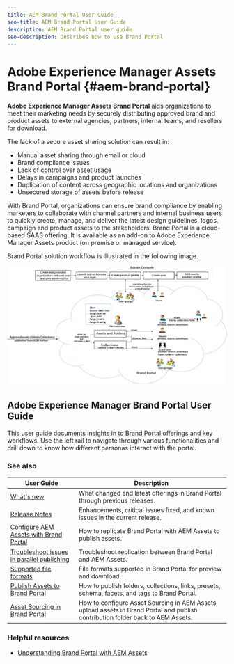 ```yaml
---
title: AEM Brand Portal User Guide
seo-title: AEM Brand Portal User Guide
description: AEM Brand Portal user guide
seo-description: Describes how to use Brand Portal
---
```


# Adobe Experience Manager Assets Brand Portal {#aem-brand-portal}

**Adobe Experience Manager Assets Brand Portal** aids organizations to meet their marketing needs by securely distributing approved brand and product assets to external agencies, partners, internal teams, and resellers for download.

The lack of a secure asset sharing solution can result in:

* Manual asset sharing through email or cloud
* Brand compliance issues
* Lack of control over asset usage
* Delays in campaigns and product launches
* Duplication of content across geographic locations and organizations
* Unsecured storage of assets before release

With Brand Portal, organizations can ensure brand compliance by enabling marketers to collaborate with channel partners and internal business users to quickly create, manage, and deliver the latest design guidelines, logos, campaign and product assets to the stakeholders.
Brand Portal is a cloud-based SAAS offering. It is available as an add-on to Adobe Experience Manager Assets product (on premise or managed service).

Brand Portal solution workflow is illustrated in the following image.

![](assets/BPWorkflow1.png)

## Adobe Experience Manager Brand Portal User Guide

This user guide documents insights in to Brand Portal offerings and key workflows. Use the left rail to navigate through various functionalities and drill down to know how different personas interact with the portal.

### See also

| User Guide | Description |
|--- |---|
| [What's new](whats-new.md) | What changed and latest offerings in Brand Portal through previous releases. |
| [Release Notes](brand-portal-release-notes.md) | Enhancements, critical issues fixed, and known issues in the current release. |
| [Configure AEM Assets with Brand Portal](../using/configure-aem-assets-with-brand-portal.md) | How to replicate Brand Portal with AEM Assets to publish assets. |
| [Troubleshoot issues in parallel publishing](troubleshoot-parallel-publishing.md) | Troubleshoot replication between Brand Portal and AEM Assets. |
| [Supported file formats](brand-portal-supported-formats.md) | File formats supported in Brand Portal for preview and download. |
| [Publish Assets to Brand Portal](brand-portal-sharing-folders.md) | How to publish folders, collections, links, presets, schema, facets, and tags to Brand Portal. |
| [Asset Sourcing in Brand Portal](brand-portal-asset-sourcing.md) | How to configure Asset Sourcing in AEM Assets, upload assets in Brand Portal and publish contribution folder back to AEM Assets. |

### Helpful resources

* [Understanding Brand Portal with AEM Assets](https://docs.adobe.com/content/help/en/experience-manager-brand-portal/using/home.html)
